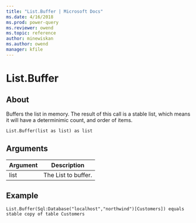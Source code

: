 ```yaml
---
title: "List.Buffer | Microsoft Docs"
ms.date: 4/16/2018
ms.prod: power-query
ms.reviewer: owend
ms.topic: reference
author: minewiskan
ms.author: owend
manager: kfile
---
```

# List.Buffer

  
## About  
Buffers the list in memory.  The result of this call is a stable list, which means it will have a determinimic count, and order of items.  
  
```  
List.Buffer(list as list) as list  
```  
  
## Arguments  
  
|Argument|Description|  
|------------|---------------|  
|list|The List to buffer.|  
  
## Example  
  
```  
List.Buffer(Sql:Database("localhost","northwind")[Customers]) equals stable copy of table Customers  
```  
